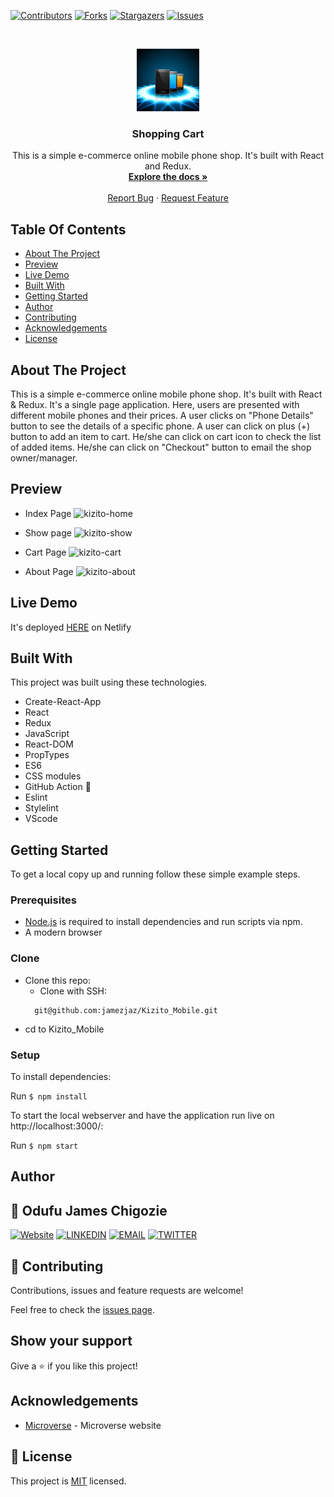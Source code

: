 <!--
*** Thanks for checking out this README Template. If you have a suggestion that would
*** make this better, please fork the repo and create a pull request or simply open
*** an issue with the tag "enhancement".
*** Thanks again! Now go create something AMAZING! :D
-->

<!-- PROJECT SHIELDS -->
<!--
*** I'm using markdown "reference style" links for readability.
*** Reference links are enclosed in brackets [ ] instead of parentheses ( ).
*** See the bottom of this document for the declaration of the reference variables
*** for contributors-url, forks-url, etc. This is an optional, concise syntax you may use.
*** https://www.markdownguide.org/basic-syntax/#reference-style-links
-->
[![Contributors][contributors-shield]][contributors-url]
[![Forks][forks-shield]][forks-url]
[![Stargazers][stars-shield]][stars-url]
[![Issues][issues-shield]][issues-url]


<!-- PROJECT LOGO -->
<br />
<p align="center">
  <a href="https://github.com/jamezjaz/Kizito_Mobile">
    <img src="./src/assets/bg-img.jpg" alt="Logo" width="100" height="100">
  </a>

  <h3 align="center">Shopping Cart</h3>

  <p align="center">
    This is a simple e-commerce online mobile phone shop. It's built with React and Redux.
    <br />
    <a href="https://github.com/jamezjaz/Shopping_Cart"><strong>Explore the docs »</strong></a>
    <br />
    <br />
    <a href="https://github.com/jamezjaz/Shopping_Cart/issues">Report Bug</a>
    ·
    <a href="https://github.com/jamezjaz/Shopping_Cart/issues">Request Feature</a>
  </p>
</p>

<!-- TABLE OF CONTENTS -->
## Table Of Contents

* [About The Project](#about-the-project)
* [Preview](#preview)
* [Live Demo](#live-demo)
* [Built With](#built-with)
* [Getting Started](#getting-started)
* [Author](#author)
* [Contributing](#contributing)
* [Acknowledgements](#acknowledgements)
* [License](#license)

<!-- ABOUT THE PROJECT -->
## About The Project

 This is a simple e-commerce online mobile phone shop. It's built with React & Redux. It's a single page application. Here, users are presented with different mobile phones and their prices. A user clicks on "Phone Details" button to see the details of a specific phone. A user can click on plus (+) button to add an item to cart. He/she can click on cart icon to check the list of added items. He/she can click on "Checkout" button to email the shop owner/manager.

## Preview
- Index Page
![kizito-home](https://user-images.githubusercontent.com/57812000/121818856-b84f8a00-cc81-11eb-8deb-d8bbfbab21dc.png)

- Show page
![kizito-show](https://user-images.githubusercontent.com/57812000/121818859-be456b00-cc81-11eb-91a0-c9facfeea899.png)

- Cart Page
![kizito-cart](https://user-images.githubusercontent.com/57812000/121818862-c2718880-cc81-11eb-9d32-2238e0b97aed.png)

- About Page
![kizito-about](https://user-images.githubusercontent.com/57812000/121818864-c6050f80-cc81-11eb-8cf9-cbec7fbf6d6c.png)

## Live Demo
It's deployed [HERE](https://kizitomobiletechnologies.netlify.app/) on Netlify

## Built With
This project was built using these technologies.
* Create-React-App
* React
* Redux
* JavaScript
* React-DOM
* PropTypes
* ES6
* CSS modules
* GitHub Action :muscle:
* Eslint
* Stylelint
* VScode


## Getting Started

To get a local copy up and running follow these simple example steps.

### Prerequisites

 * [Node.js](https://nodejs.org/) is required to install dependencies and run scripts via npm.
 * A modern browser

### Clone
* Clone this repo:
  - Clone with SSH:
  ```
    git@github.com:jamezjaz/Kizito_Mobile.git
  ```
    
 - cd to Kizito_Mobile

### Setup
To install dependencies:

Run ```$ npm install```

To start the local webserver and have the application run live on http://localhost:3000/:

Run ```$ npm start```


<!-- CONTACT -->
## Author

## 👤 Odufu James Chigozie

 [![Website](https://img.shields.io/badge/-Website-black?style=for-the-badge&logo=Julia&logoColor=white)](http://jamezjaz.com/)
 [![LINKEDIN](https://img.shields.io/badge/-LINKEDIN-0077B5?style=for-the-badge&logo=Linkedin&logoColor=white)](https://www.linkedin.com/in/jamesgozieodufu/)
 [![EMAIL](https://img.shields.io/badge/-EMAIL-D14836?style=for-the-badge&logo=Mail.Ru&logoColor=white)](mailto:jamezjaz@gmail.com)
 [![TWITTER](https://img.shields.io/badge/-TWITTER-1DA1F2?style=for-the-badge&logo=Twitter&logoColor=white)](https://twitter.com/jamezjaz90)

## 🤝 Contributing

Contributions, issues and feature requests are welcome!

Feel free to check the [issues page](https://github.com/jamezjaz/Kizito_Mobile/issues).

## Show your support

Give a :star: if you like this project!


<!-- ACKNOWLEDGEMENTS -->
## Acknowledgements
* [Microverse](https://www.microverse.org/) - Microverse website

<!-- MARKDOWN LINKS & IMAGES -->
<!-- https://www.markdownguide.org/basic-syntax/#reference-style-links -->
[contributors-shield]: https://img.shields.io/github/contributors/jamezjaz/Kizito_Mobile.svg?style=flat-square
[contributors-url]: https://github.com/jamezjaz/Kizito_Mobile/graphs/contributors
[forks-shield]: https://img.shields.io/github/forks/jamezjaz/Kizito_Mobile.svg?style=flat-square
[forks-url]: https://github.com/jamezjaz/Kizito_Mobile/network/members
[stars-shield]: https://img.shields.io/github/stars/jamezjaz/Kizito_Mobile.svg?style=flat-square
[stars-url]: https://github.com/jamezjaz/Kizito_Mobile/stargazers
[issues-shield]: https://img.shields.io/github/issues/jamezjaz/Kizito_Mobile.svg?style=flat-square
[issues-url]: https://github.com/jamezjaz/Kizito_Mobile/issues

## 📝 License

This project is [MIT](https://opensource.org/licenses/MIT) licensed.
